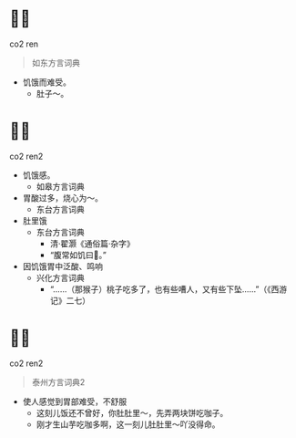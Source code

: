# 𤵥人
co2 ren
> 如东方言词典
- 饥饿而难受。
  - 肚子～。

# 𤵥人
co2 ren2
+ 饥饿感。
  * 如皋方言词典
+ 胃酸过多，烧心为～。
  * 东台方言词典
+ 肚里饿
  * 东台方言词典
    - 清·翟灏《通俗篇·杂字》
    - “腹常如饥曰𤵥。”
+ 因饥饿胃中泛酸、鸣响
  * 兴化方言词典
    - “……（那猴子）桃子吃多了，也有些嘈人，又有些下坠……”（《西游记》二七）

# 𤵥人
co2 ren2
> 泰州方言词典2
- 使人感觉到胃部难受，不舒服
  - 这刻儿饭还不曾好，你肚肚里～，先弄两块饼吃咖子。
  - 刚才生山芋吃咖多啊，这一刻儿肚肚里～吖没得命。

